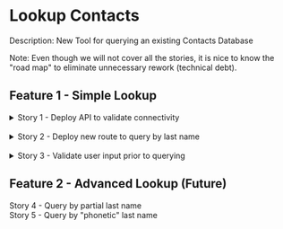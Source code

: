 #  Lookup Contacts

Description:  New Tool for querying an existing Contacts Database

Note: Even though we will not cover all the stories, it is nice to know the "road map" to eliminate unnecessary rework (technical debt).

## Feature 1 - Simple Lookup


<details>
<summary>Story 1 - Deploy API to validate connectivity</summary>
<b><br>AC:</b>
<br/> 
<li>New route: GET / returns 200</li>
<li>Returns <code>{ contactCount: contact-count-matching-db }</code></li>
<br/>
<b>Value:</b>

This has no "user facing value". This early release is a best practice to catch problems "early" like botched passwords, firewall issues, etc.
</details> 
<br/>
<details>
<summary>Story 2 - Deploy new route to query by last name</summary>
<b><br>AC:</b>
<br/> 
<li>New route: GET /contacts?last_name={last-name} returns 200</li>
<li>Returns <code>[{ id, firstName, lastName, email ]]</code></li>
<br/>
<b>Value:</b>
<br>
Releasing at this point has user facing value.  If the schedule was tight and there was a political/finiancial downside to not getting this out, it help to "ship" this.
</details>
<br>
<details>
<summary>Story 3 - Validate user input prior to querying</summary>
<b><br>AC:</b>
<br/> 
<li>New route: GET /contacts?last_name={invalid-input} returns 400</li>
<li>input is too short (less than 3)</li>
<li>input is malformed (characters like *, !)</li>
<li>input to short (less than 3)</li>
<br/>
<b>Value:</b>
We can not depend on a Front End UI doing this for us.  The UI does such for user experience and nefarious uses will bypass the UI.
</details>

## Feature 2 - Advanced Lookup (Future)
Story 4 - Query by partial last name
<br>
Story 5 - Query by "phonetic" last name

